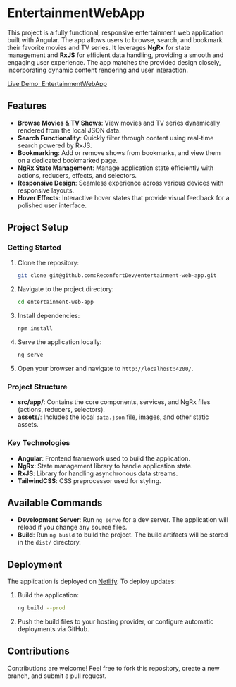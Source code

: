 # EntertainmentWebApp

This project is a fully functional, responsive entertainment web application built with Angular. The app allows users to browse, search, and bookmark their favorite movies and TV series. It leverages **NgRx** for state management and **RxJS** for efficient data handling, providing a smooth and engaging user experience. The app matches the provided design closely, incorporating dynamic content rendering and user interaction.

[Live Demo: EntertainmentWebApp](https://amalimovieapp.netlify.app/home)

## Features

- **Browse Movies & TV Shows**: View movies and TV series dynamically rendered from the local JSON data.
- **Search Functionality**: Quickly filter through content using real-time search powered by RxJS.
- **Bookmarking**: Add or remove shows from bookmarks, and view them on a dedicated bookmarked page.
- **NgRx State Management**: Manage application state efficiently with actions, reducers, effects, and selectors.
- **Responsive Design**: Seamless experience across various devices with responsive layouts.
- **Hover Effects**: Interactive hover states that provide visual feedback for a polished user interface.

## Project Setup

### Getting Started

1. Clone the repository:

    ```bash
    git clone git@github.com:ReconfortDev/entertainment-web-app.git
    ```

2. Navigate to the project directory:

    ```bash
    cd entertainment-web-app
    ```

3. Install dependencies:

    ```bash
    npm install
    ```

4. Serve the application locally:

    ```bash
    ng serve
    ```

5. Open your browser and navigate to `http://localhost:4200/`.

### Project Structure

- **src/app/**: Contains the core components, services, and NgRx files (actions, reducers, selectors).
- **assets/**: Includes the local `data.json` file, images, and other static assets.

### Key Technologies

- **Angular**: Frontend framework used to build the application.
- **NgRx**: State management library to handle application state.
- **RxJS**: Library for handling asynchronous data streams.
- **TailwindCSS**: CSS preprocessor used for styling.

## Available Commands

- **Development Server**: Run `ng serve` for a dev server. The application will reload if you change any source files.
- **Build**: Run `ng build` to build the project. The build artifacts will be stored in the `dist/` directory.

## Deployment

The application is deployed on [Netlify](https://amalimovieapp.netlify.app/home). To deploy updates:

1. Build the application:

    ```bash
    ng build --prod
    ```

2. Push the build files to your hosting provider, or configure automatic deployments via GitHub.

## Contributions

Contributions are welcome! Feel free to fork this repository, create a new branch, and submit a pull request.
